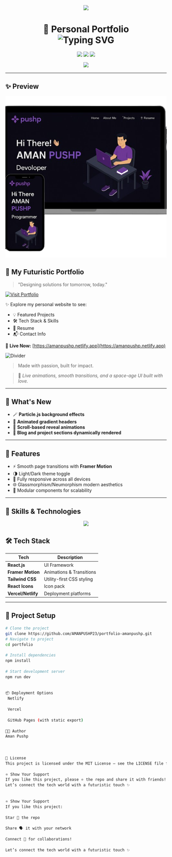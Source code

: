 <p align="center">
  <img src="https://readme-typing-svg.herokuapp.com/?lines=🚀+Welcome+to+My+Portfolio+Project!;⚡+Showcasing+Skills+and+Creativity&center=true&width=800&height=50&color=F700FF&vCenter=true&size=30">
</p>

<h1 align="center">
  🚀 Personal Portfolio<br>
  <img src="https://readme-typing-svg.herokuapp.com?font=Orbitron&color=4AF0F8&size=28&center=true&vCenter=true&lines=Crafted+with+React;Modern+and+Responsive;Interactive+Animations+Built+In" alt="Typing SVG">
</h1>

<p align="center">
  <img src="https://img.shields.io/badge/Made%20With-React-61DAFB?style=for-the-badge&logo=react&logoColor=white"/>
  <img src="https://img.shields.io/badge/Responsive-Design-green?style=for-the-badge&logo=css3&logoColor=white"/>
  <img src="https://img.shields.io/badge/Status-Active-brightgreen?style=for-the-badge"/>
</p>

<p align="center">
  <img src="https://github-profile-trophy.vercel.app/?username=AMANPUSHP23&theme=radical&no-frame=true&title=Stars,Followers,Commits,Repositories" />
</p>

---

## ✨ Preview

<div align="center">
  <img src="./Images/portfolioInterface1.png" alt="Portfolio" width="600"/>
</div>



## 🚀 My Futuristic Portfolio

> "Designing solutions for tomorrow, today."

[![Visit Portfolio](https://img.shields.io/badge/Visit%20My%20Portfolio-Click%20Here-1f1f1f?style=for-the-badge&logo=githubpages&logoColor=white&labelColor=2b2b2b)](https://amanpushp.netlify.app/)

✨ Explore my personal website to see:
- 💡 Featured Projects
- 🛠️ Tech Stack & Skills
- 📄 Resume
- 📬 Contact Info

🔗 **Live Now:** [https://amanpushp.netlify.app](https://amanpushp.netlify.app)

![Divider](https://img.shields.io/badge/-_-1f1f1f?style=flat-square&labelColor=2b2b2b&color=2b2b2b)

> Made with passion, built for impact.


> 🎥 *Live animations, smooth transitions, and a space-age UI built with love.*

---

## 🌟 What's New

- 🪄 **Particle.js background effects**
- 🎨 **Animated gradient headers**
- 🌌 **Scroll-based reveal animations**
- 📂 **Blog and project sections dynamically rendered**

---

## 🚀 Features

- ⚡ Smooth page transitions with **Framer Motion**
- 🌗 Light/Dark theme toggle
- 📱 Fully responsive across all devices
- 🌐 Glassmorphism/Neumorphism modern aesthetics
- 🔧 Modular components for scalability

---

## 🧠 Skills & Technologies

<p align="center">
  <img src="https://skillicons.dev/icons?i=react,js,ts,html,css,tailwind,git,github,vercel,netlify" />
</p>



## 🛠 Tech Stack

| Tech               | Description                    |
|--------------------|--------------------------------|
| **React.js**       | UI Framework                   |
| **Framer Motion**  | Animations & Transitions       |
| **Tailwind CSS**   | Utility-first CSS styling      |
| **React Icons**    | Icon pack                      |
| **Vercel/Netlify** | Deployment platforms           |

---

## 🧩 Project Setup

```bash
# Clone the project
git clone https://github.com/AMANPUSHP23/portfolio-amanpushp.git
# Navigate to project
cd portfolio

# Install dependencies
npm install

# Start development server
npm run dev


📦 Deployment Options
 Netlify

 Vercel

 GitHub Pages (with static export)

👨‍🚀 Author
Aman Pushp



📄 License
This project is licensed under the MIT License — see the LICENSE file for details.

⭐ Show Your Support
If you like this project, please ⭐ the repo and share it with friends!
Let’s connect the tech world with a futuristic touch ✨


⭐ Show Your Support
If you like this project:

Star 🌟 the repo

Share 🗣️ it with your network

Connect 🤝 for collaborations!

Let’s connect the tech world with a futuristic touch ✨


